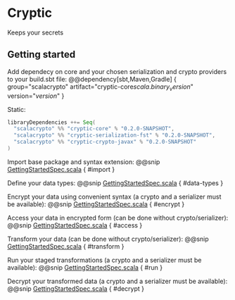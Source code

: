 # Cryptic
Keeps your secrets

## Getting started
Add dependecy on core and your chosen serialization and crypto providers to your build.sbt file:
@@dependency[sbt,Maven,Gradle] { group="scalacrypto" artifact="cryptic-core$scala.binary_version$" version="$version$" }

Static:
```scala
libraryDependencies ++= Seq(
  "scalacrypto" %% "cryptic-core" % "0.2.0-SNAPSHOT",
  "scalacrypto" %% "cryptic-serialization-fst" % "0.2.0-SNAPSHOT",
  "scalacrypto" %% "cryptic-crypto-javax" % "0.2.0-SNAPSHOT"
)
```

Import base package and syntax extension:
@@snip [GettingStartedSpec.scala](../../../crypto-test/src/test/scala/cryptic/GettingStartedSpec.scala) { #import }

Define your data types:
@@snip [GettingStartedSpec.scala](../../../crypto-test/src/test/scala/cryptic/GettingStartedSpec.scala) { #data-types }

Encrypt your data using convenient syntax (a crypto and a serializer must be available):
@@snip [GettingStartedSpec.scala](../../../crypto-test/src/test/scala/cryptic/GettingStartedSpec.scala) { #encrypt }

Access your data in encrypted form (can be done without crypto/serializer):
@@snip [GettingStartedSpec.scala](../../../crypto-test/src/test/scala/cryptic/GettingStartedSpec.scala) { #access }

Transform your data (can be done without crypto/serializer):
@@snip [GettingStartedSpec.scala](../../../crypto-test/src/test/scala/cryptic/GettingStartedSpec.scala) { #transform }

Run your staged transformations (a crypto and a serializer must be available):
@@snip [GettingStartedSpec.scala](../../../crypto-test/src/test/scala/cryptic/GettingStartedSpec.scala) { #run }

Decrypt your transformed data (a crypto and a serializer must be available):
@@snip [GettingStartedSpec.scala](../../../crypto-test/src/test/scala/cryptic/GettingStartedSpec.scala) { #decrypt }

